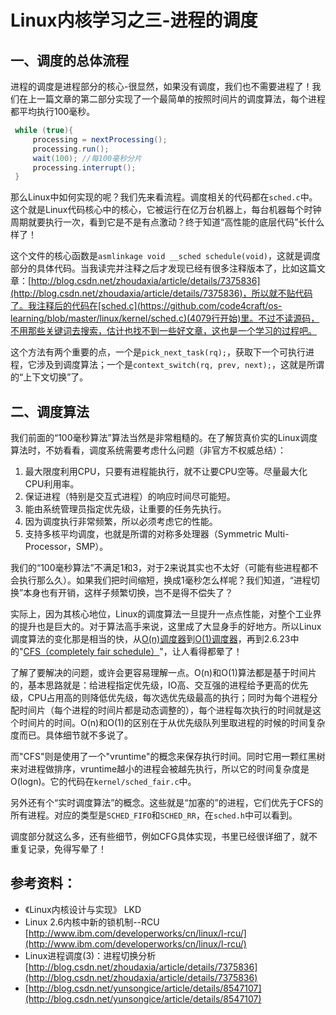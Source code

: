 Linux内核学习之三-进程的调度
=====
## 一、调度的总体流程

进程的调度是进程部分的核心-很显然，如果没有调度，我们也不需要进程了！我们在上一篇文章的第二部分实现了一个最简单的按照时间片的调度算法，每个进程都平均执行100毫秒。

```java
 while (true){
     processing = nextProcessing();
     processing.run();
     wait(100); //每100毫秒分片
     processing.interrupt();
 }
 ```

那么Linux中如何实现的呢？我们先来看流程。调度相关的代码都在`sched.c`中。这个就是Linux代码核心中的核心，它被运行在亿万台机器上，每台机器每个时钟周期就要执行一次，看到它是不是有点激动？终于知道“高性能的底层代码”长什么样了！

这个文件的核心函数是`asmlinkage void __sched schedule(void)`，这就是调度部分的具体代码。当我读完并注释之后才发现已经有很多注释版本了，比如这篇文章：[http://blog.csdn.net/zhoudaxia/article/details/7375836](http://blog.csdn.net/zhoudaxia/article/details/7375836)，所以就不贴代码了。我注释后的代码在[sched.c](https://github.com/code4craft/os-learning/blob/master/linux/kernel/sched.c)(4079行开始)里。不过不读源码，不用那些关键词去搜索，估计也找不到一些好文章，这也是一个学习的过程吧。

这个方法有两个重要的点，一个是`pick_next_task(rq);`，获取下一个可执行进程，它涉及到调度算法；一个是`context_switch(rq, prev, next);`，这就是所谓的“上下文切换”了。

## 二、调度算法

我们前面的“100毫秒算法”算法当然是非常粗糙的。在了解货真价实的Linux调度算法时，不妨看看，调度系统需要考虑什么问题（非官方不权威总结）：

1. 最大限度利用CPU，只要有进程能执行，就不让要CPU空等。尽量最大化CPU利用率。
2. 保证进程（特别是交互式进程）的响应时间尽可能短。
3. 能由系统管理员指定优先级，让重要的任务先执行。
4. 因为调度执行非常频繁，所以必须考虑它的性能。
5. 支持多核平均调度，也就是所谓的对称多处理器（Symmetric Multi-Processor，SMP）。

我们的“100毫秒算法”不满足1和3，对于2来说其实也不太好（可能有些进程都不会执行那么久）。如果我们把时间缩短，换成1毫秒怎么样呢？我们知道，“进程切换”本身也有开销，这样子频繁切换，岂不是得不偿失了？

实际上，因为其核心地位，Linux的调度算法一旦提升一点点性能，对整个工业界的提升也是巨大的。对于算法高手来说，这里成了大显身手的好地方。所以Linux调度算法的变化那是相当的快，从[O(n)调度器](http://en.wikipedia.org/wiki/O(n)_scheduler)到[O(1)调度器](http://en.wikipedia.org/wiki/O\(1\)_scheduler)，再到2.6.23中的"[CFS（completely fair schedule）](http://zh.wikipedia.org/wiki/%E5%AE%8C%E5%85%A8%E5%85%AC%E5%B9%B3%E6%8E%92%E7%A8%8B%E5%99%A8)"，让人看得都晕了！

了解了要解决的问题，或许会更容易理解一点。O(n)和O(1)算法都是基于时间片的，基本思路就是：给进程指定优先级，IO高、交互强的进程给予更高的优先级，CPU占用高的则降低优先级，每次选优先级最高的执行；同时为每个进程分配时间片（每个进程的时间片都是动态调整的），每个进程每次执行的时间就是这个时间片的时间。O(n)和O(1)的区别在于从优先级队列里取进程的时候的时间复杂度而已。具体细节就不多说了。

而"CFS"则是使用了一个"vruntime"的概念来保存执行时间。同时它用一颗红黑树来对进程做排序，vruntime越小的进程会被越先执行，所以它的时间复杂度是O(logn)。它的代码在`kernel/sched_fair.c`中。

另外还有个“实时调度算法”的概念。这些就是“加塞的”的进程，它们优先于CFS的所有进程。对应的类型是`SCHED_FIFO`和`SCHED_RR`，在`sched.h`中可以看到。

调度部分就这么多，还有些细节，例如CFG具体实现，书里已经很详细了，就不重复记录，免得写晕了！

## 参考资料：

* 《Linux内核设计与实现》 LKD
* Linux 2.6内核中新的锁机制--RCU [http://www.ibm.com/developerworks/cn/linux/l-rcu/](http://www.ibm.com/developerworks/cn/linux/l-rcu/)
* Linux进程调度(3)：进程切换分析 [http://blog.csdn.net/zhoudaxia/article/details/7375836](http://blog.csdn.net/zhoudaxia/article/details/7375836)
* [http://blog.csdn.net/yunsongice/article/details/8547107](http://blog.csdn.net/yunsongice/article/details/8547107)